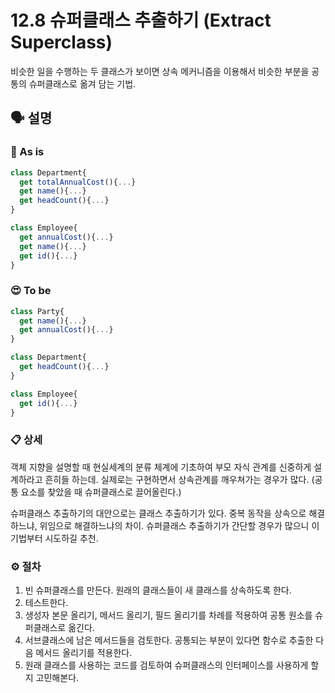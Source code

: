 # 12.8 슈퍼클래스 추출하기 (Extract Superclass)

비슷한 일을 수행하는 두 클래스가 보이면 상속 메커니즘을 이용해서 비슷한 부분을 공통의 슈퍼클래스로 옮겨 담는 기법.

## 🗣 설명

### 🧐 As is

```js
class Department{
  get totalAnnualCost(){...}
  get name(){...}
  get headCount(){...}
}

class Employee{
  get annualCost(){...}
  get name(){...}
  get id(){...}
}
```

### 😍 To be

```js
class Party{
  get name(){...}
  get annualCost(){...}
}

class Department{
  get headCount(){...}
}

class Employee{
  get id(){...}
}
```

### 📋 상세

객체 지향을 설명할 때 현실세계의 분류 체계에 기초하여 부모 자식 관계를 신중하게 설계하라고 흔히들 하는데.
실제로는 구현하면서 상속관계를 깨우쳐가는 경우가 많다. (공통 요소를 찾았을 때 슈퍼클래스로 끌어올린다.)

슈퍼클래스 추출하기의 대안으로는 클래스 추출하기가 있다. 중복 동작을 상속으로 해결하느냐, 위임으로 해결하느냐의 차이.
슈퍼클래스 추출하기가 간단할 경우가 많으니 이 기법부터 시도하길 추천.

### ⚙️ 절차

1. 빈 슈퍼클래스를 만든다. 원래의 클래스들이 새 클래스를 상속하도록 한다.
2. 테스트한다.
3. 생성자 본문 올리기, 메서드 올리기, 필드 올리기를 차례를 적용하여 공통 원소를 슈퍼클래스로 옮긴다.
4. 서브클래스에 남은 메서드들을 검토한다. 공통되는 부분이 있다면 함수로 추출한 다음 메서드 올리기를 적용한다.
5. 원래 클래스를 사용하는 코드를 검토하여 슈퍼클래스의 인터페이스를 사용하게 할지 고민해본다.
